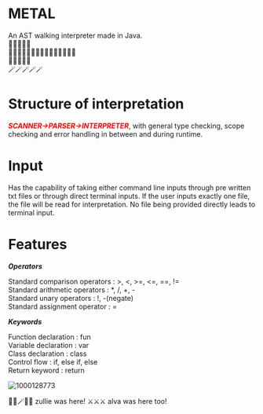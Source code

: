 # METAL
An AST walking interpreter made in Java.   
🧮🧮🧮🧮🧮  
🧙🏻‍♀️🧙🏻‍♀️🧙🏻‍♀️🧙🏻‍♀️🧙🏻‍♀️  
🔮🔮🔮🔮🔮  
🪄🪄🪄🪄🪄  

# Structure of interpretation

***<span style="color:red">SCANNER->PARSER->INTERPRETER***</span>, with general type checking, scope checking and error handling in between and during runtime.
# Input

Has the capability of taking either command line inputs through pre written txt files or through direct terminal inputs.
If the user inputs exactly one file, the file will be read for interpretation. No file being provided directly leads to terminal input. 

# Features

***Operators***

Standard comparison operators : >, <, >=, <=, ==, !=  
Standard arithmetic operators : *, /, +, -  
Standard unary operators : !, -(negate)  
Standard assignment operator : =  

***Keywords***

Function declaration : fun  
Variable declaration : var  
Class declaration : class  
Control flow : if, else if, else  
Return keyword : return  

![1000128773](https://github.com/user-attachments/assets/7f0042ba-fb7c-4780-a6f9-08f48c47bee6)

🧙‍♀️🪄🧙‍♀️ zullie was here! ⚔️⚔️⚔️ alva was here too!
